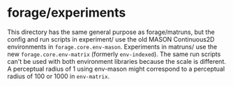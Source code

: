 forage/experiments
===

This directory has the same general purpose as forage/matruns, but the
config and run scripts in experiment/ use the old MASON Continuous2D
environments in `forage.core.env-mason`.  Experiments in matruns/ use
the new `forage.core.env-matrix` (formerly `env-indexed`).  The same run
scripts can't be used with both environment libraries because the scale
is different.  A perceptual radius of 1 using env-mason might correspond
to a perceptual radius of 100 or 1000 in `env-matrix`.
